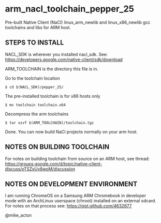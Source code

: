 arm_nacl_toolchain_pepper_25
============================
Pre-built Native Client (NaCl) linux_arm_newlib and linux_x86_newlib gcc toolchains and libs for ARM host.

STEPS TO INSTALL
----------------
NACL_SDK is wherever you installed nacl_sdk. See: https://developers.google.com/native-client/sdk/download

ARM_TOOLCHAIN is the directory this file is in.

Go to the toolchain location

    $ cd $(NACL_SDK)/pepper_25/               

The pre-installed toolchain is for x86 hosts only

    $ mv toolchain toolchain.x64              

Decompress the arm toolchains 

    $ tar xzvf $(ARM_TOOLCHAIN)/toolchain.tgz 

Done. You can now build NaCl projects normally on your arm host.


NOTES ON BUILDING TOOLCHAIN
---------------------------
For notes on building toolchain from source on an ARM host, see thread: https://groups.google.com/d/topic/native-client-discuss/oTSZsUv8woM/discussion


NOTES ON DEVELOPMENT ENVIRONMENT
--------------------------------
I am running ChromeOS on a Samsung ARM Chromebook in developer mode with an ArchLinux userspace (chroot) installed on an external sdcard.
For notes on that process see: https://gist.github.com/4632677


@mike_acton
